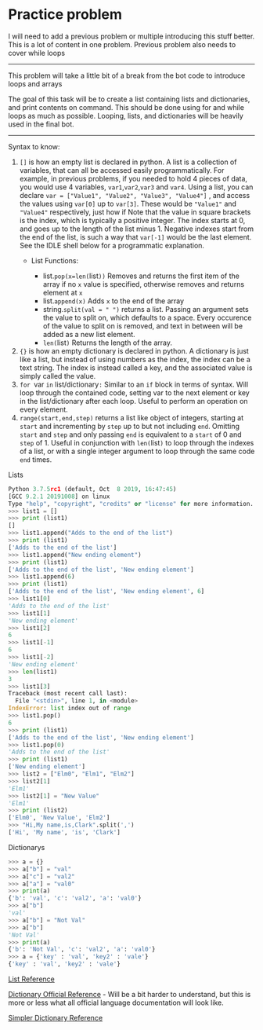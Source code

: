 # Practice problem
 
I will need to add a previous problem or multiple introducing this stuff better. This is a lot of content in one problem. Previous problem also needs to cover while loops

 --- 

This problem will take a little bit of a break from the bot code to introduce loops and arrays

The goal of this task will be to create a list containing lists and dictionaries, and print contents on command. This should be done using for and while loops as much as possible. Looping, lists, and dictionaries will be heavily used in the final bot.

---
Syntax to know:

1. `[]` is how an empty list is declared in python. A list is a collection of variables, that can all be accessed easily programmatically. For example, in previous problems, if you needed to hold 4 pieces of data, you would use 4 variables, `var1`,`var2`,`var3` and `var4`. Using a list, you can declare `var = ["Value1", "Value2", "Value3", "Value4"]` , and access the values using `var[0]` up to `var[3]`. These would be `"Value1"` and `"Value4"` respectively, just how if Note that the value in square brackets is the index, which is typically a positive integer. The index starts at 0, and goes up to the length of the list minus 1. Negative indexes start from the end of the list, is such a way that `var[-1]` would be the last element. See the IDLE shell below for a programmatic explanation.
   * List Functions:
     
     * list.`pop(x=len(`list`))` Removes and returns the first item of the array if no `x` value is specified, otherwise removes and returns element at `x`
     * list.`append(x)` Adds `x` to the end of the array
     * string.`split(val = " ")` returns a list. Passing an argument sets the value to split on, which defaults to a space. Every occurence of the value to split on is removed, and text in between will be added as a new list element.
     * `len(`list`)` Returns the length of the array. 
2. `{}` is how an empty dictionary is declared in python. A dictionary is just like a list, but instead of using numbers as the index, the index can be a text string. The index is instead called a key, and the associated value is simply called the value.
3. `for `var `in` list/dictionary`:` Similar to an `if` block in terms of syntax. Will loop through the contained code, setting var to the next element or key in the list/dictionary after each loop. Useful to perform an operation on every element.
4. `range(start,end,step)` returns a list like object of integers, starting at `start` and incrementing by `step` up to but not including `end`.  Omitting `start` and `step` and only passing `end` is equivalent to a `start` of 0 and `step` of 1. Useful in conjunction with `len(`list`)` to loop through the indexes of a list, or with a single integer argument to loop through the same code `end` times.

Lists
```python
Python 3.7.5rc1 (default, Oct  8 2019, 16:47:45) 
[GCC 9.2.1 20191008] on linux
Type "help", "copyright", "credits" or "license" for more information.
>>> list1 = []
>>> print (list1)
[]
>>> list1.append("Adds to the end of the list")
>>> print (list1)
['Adds to the end of the list']
>>> list1.append("New ending element")
>>> print (list1)
['Adds to the end of the list', 'New ending element']
>>> list1.append(6)
>>> print (list1)
['Adds to the end of the list', 'New ending element', 6]
>>> list1[0]
'Adds to the end of the list'
>>> list1[1]
'New ending element'
>>> list1[2]
6
>>> list1[-1]
6
>>> list1[-2]
'New ending element'
>>> len(list1)
3
>>> list1[3]
Traceback (most recent call last):
  File "<stdin>", line 1, in <module>
IndexError: list index out of range
>>> list1.pop()
6
>>> print (list1)
['Adds to the end of the list', 'New ending element']
>>> list1.pop(0)
'Adds to the end of the list'
>>> print (list1)
['New ending element']
>>> list2 = ["Elm0", "Elm1", "Elm2"]
>>> list2[1]
'Elm1'
>>> list2[1] = "New Value"
'Elm1'
>>> print (list2)
['Elm0', 'New Value', 'Elm2']
>>> "Hi,My name,is,Clark".split(',')
['Hi', 'My name', 'is', 'Clark']

```
Dictionarys 
```python
>>> a = {}
>>> a["b"] = "val"
>>> a["c"] = "val2"
>>> a["a"] = "val0"
>>> print(a)
{'b': 'val', 'c': 'val2', 'a': 'val0'}
>>> a["b"]
'val'
>>> a["b"] = "Not Val"
>>> a["b"]
'Not Val'
>>> print(a)
{'b': 'Not Val', 'c': 'val2', 'a': 'val0'}
>>> a = {'key' : 'val', 'key2' : 'vale'}
{'key' : 'val', 'key2' : 'vale'}
```

[List Reference](http://python-ds.com/python-3-list-methods)

[Dictionary Official Reference](https://docs.python.org/3/tutorial/datastructures.html) - Will be a bit harder to understand, but this is more or less what all official language documentation will look like.

[Simpler Dictionary Reference](https://www.tutorialspoint.com/python3/python_dictionary.htm)